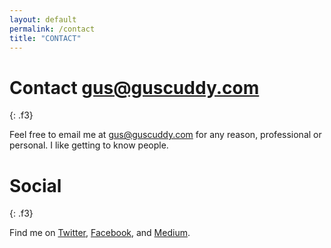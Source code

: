 ```yaml
---
layout: default
permalink: /contact
title: "CONTACT"
---
```


# Contact gus@guscuddy.com
{: .f3}

Feel free to email me at [gus@guscuddy.com](mailto:gus@guscuddy.com) for any reason, professional or personal. I like getting to know people.

# Social
{: .f3}

Find me on [Twitter](http://twitter.com/guscuddy), [Facebook](http://facebook.com/guscuddy), and [Medium](http://medium.com/@guscuddy).
